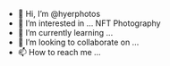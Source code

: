 - 👋 Hi, I’m @hyerphotos 
- 👀 I’m interested in ... NFT Photography 
- 🌱 I’m currently learning ... 
- 💞️ I’m looking to collaborate on ...
- 📫 How to reach me ...

<!---
hyerphotos/hyerphotos is a ✨ special ✨ repository because its `README.md` (this file) appears on your GitHub profile.
You can click the Preview link to take a look at your changes.
--->
